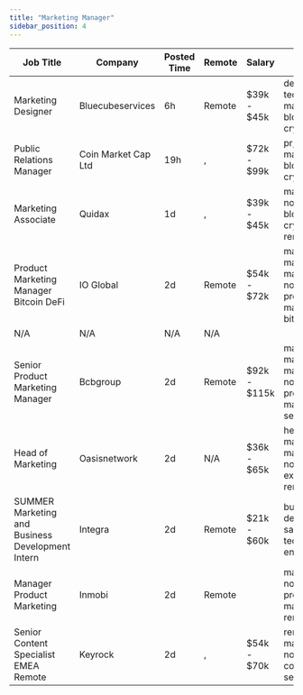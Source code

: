```yaml
---
title: "Marketing Manager"
sidebar_position: 4
---
```


| Job Title | Company | Posted Time | Remote | Salary | Tags | Apply Link |
|-----------|---------|-------------|--------|--------|------|------------|
| Marketing Designer | Bluecubeservices | 6h | Remote | $39k - $45k | design, non tech, marketing, blockchain, crypto | [Apply](https://web3.career/marketing-designer-bluecubeservices/138139) |
| Public Relations Manager | Coin Market Cap Ltd | 19h | , | $72k - $99k | pr, non tech, marketing, blockchain, crypto | [Apply](https://web3.career/public-relations-manager-coinmarketcap/138115) |
| Marketing Associate | Quidax | 1d | , | $39k - $45k | marketing, non tech, blockchain, crypto, remote | [Apply](https://web3.career/marketing-associate-quidaxcareers/138059) |
| Product Marketing Manager Bitcoin DeFi | IO Global | 2d | Remote | $54k - $72k | marketing manager, marketing, non tech, product marketing, bitcoin | [Apply](https://web3.career/product-marketing-manager-bitcoin-defi-ioglobal/138033) |
| N/A | N/A | N/A | N/A |  |  | [Apply](https://web3.career/metana) |
| Senior Product Marketing Manager | Bcbgroup | 2d | Remote | $92k - $115k | marketing manager, marketing, non tech, product marketing, senior | [Apply](https://web3.career/senior-product-marketing-manager-bcbgroup/135328) |
| Head of Marketing | Oasisnetwork | 2d | N/A | $36k - $65k | head of marketing, marketing, non tech, executive, remote | [Apply](https://web3.career/head-of-marketing-oasisnetwork/73767) |
| SUMMER Marketing and Business Development Intern | Integra | 2d | Remote | $21k - $60k | business development, sales, non tech, intern, entry level | [Apply](https://web3.career/summer-marketing-and-business-development-intern-integra/95750) |
| Manager Product Marketing | Inmobi | 2d | Remote |  | marketing, non tech, product marketing, remote | [Apply](https://web3.career/manager-product-marketing-inmobi/108140) |
| Senior Content Specialist EMEA Remote | Keyrock | 2d | , | $54k - $70k | remote, marketing, non tech, copywriting, senior | [Apply](https://web3.career/senior-content-specialist-emea-remote-keyrock/137975) |
